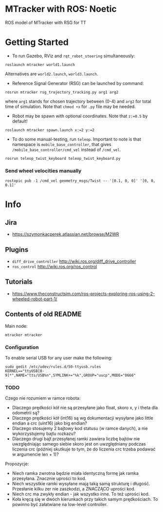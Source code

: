 # MTracker with ROS: Noetic
ROS model of MTracker with RSG for TT

# Getting Started
- To run Gazebo, RViz and `rqt_robot_steering` simultaneously:
```
roslaunch mtracker world1.launch
```
Alternatives are `world2.launch`, `world3.launch`.

- Reference Signal Generator (RSG) can be launched by command:
```
rosrun mtracker rsg_trajectory_tracking.py arg1 arg2
```
where `arg1` stands for chosen trajectory between (0-4) and `arg2` for total time of simulation. Note that `chmod +x` for `.py` file may be needed.

- Robot may be spawn with optional coordinates. Note that `z:=0.5` by default!
```
roslaunch mtracker spawn.launch x:=2 y:=2
```
- To do some manual-testing, run `teleop`. Important to note is that namespace is `mobile_base_controller`, that gives `/mobile_base_controller/cmd_vel` instead of `/cmd_vel`.
```
rosrun teleop_twist_keyboard teleop_twist_keyboard.py
```

### Send wheel velocities manually
```
rostopic pub -1 /cmd_vel geometry_msgs/Twist -- '[0.1, 0, 0]' '[0, 0, 0.1]' 
```

# Info
## Jira
- https://szymonkacperek.atlassian.net/browse/M2WR

## Plugins
- `diff_drive_controller` http://wiki.ros.org/diff_drive_controller
- `ros_control` http://wiki.ros.org/ros_control

## Tutorials
- https://www.theconstructsim.com/ros-projects-exploring-ros-using-2-wheeled-robot-part-1/

## Contents of old README
Main node:
```
mtracker mtracker 
``` 

### Configuration 
To enable serial USB for any user make the following:
```
sudo gedit /etc/udev/rules.d/50-ttyusb.rules 
KERNEL=="ttyUSB[0-9]*",NAME="tts/USB%n",SYMLINK+="%k",GROUP="uucp",MODE="0666"
``` 

### TODO
Czego nie rozumiem w ramce robota:
- Dlaczego prędkości kół nie są przesyłane jako float, skoro x, y i theta dla odometrii są?
- Dlaczego prędkości kół (int16) są wg dokumentacji wysyłane jako little endian a crc (uint16) jako big endian?
- Dlaczego stosujemy 2 bajtowy kod statusu (w ramce danych), a nie wykorzystujemy bajtu rozkazu?
- Dlaczego drugi bajt przesyłanej ramki zawiera liczbę bajtów nie uwzględniając samego siebie skoro jest on uwzględniany podczas liczenia crc (później skutkuje to tym, że do liczenia crc trzeba podawać w argumencie len + 1)?

Propozycje:
- Niech ramka zwrotna będzie miała identyczną formę jak ramka przesyłana. Znacznie uprości to kod.
- Niech wszystkie ramki wysyłane mają taką samą strukturę i długość. Przesłanie kilku zer nie zaszkodzi, a ZNACZĄCO uprości kod.
- Niech crc ma zwykły endian - jak wszystko inne. To też uprości kod.
- Koła kręcą się w dwóch kierunkach przy takich samym prędkościach. To powinno być załatwiane na low-level controller.


